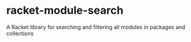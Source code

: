 # racket-module-search
A Racket library for searching and filtering all modules in packages and collections
